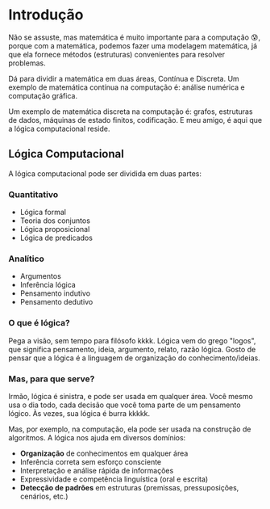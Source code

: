 # Introdução

Não se assuste, mas matemática é muito importante para a computação 😰, porque com a matemática, podemos fazer uma modelagem matemática, já que ela fornece métodos (estruturas) convenientes para resolver problemas.

Dá para dividir a matemática em duas áreas, Contínua e Discreta. Um exemplo de matemática contínua na computação é: análise numérica e computação gráfica.

Um exemplo de matemática discreta na computação é: grafos, estruturas de dados, máquinas de estado finitos, codificação. E meu amigo, é aqui que a lógica computacional reside.

## Lógica Computacional

A lógica computacional pode ser dividida em duas partes:

### Quantitativo

- Lógica formal
- Teoria dos conjuntos
- Lógica proposicional
- Lógica de predicados

### Analítico

- Argumentos
- Inferência lógica
- Pensamento indutivo
- Pensamento dedutivo

### O que é lógica?

Pega a visão, sem tempo para filósofo kkkk. Lógica vem do grego "logos", que significa pensamento, ideia, argumento, relato, razão lógica. Gosto de pensar que a lógica é a linguagem de organização do conhecimento/ideias.

### Mas, para que serve?

Irmão, lógica é sinistra, e pode ser usada em qualquer área. Você mesmo usa o dia todo, cada decisão que você toma parte de um pensamento lógico. Às vezes, sua lógica é burra kkkkk.

Mas, por exemplo, na computação, ela pode ser usada na construção de algoritmos. A lógica nos ajuda em diversos domínios:

- **Organização** de conhecimentos em qualquer área
- Inferência correta sem esforço consciente
- Interpretação e análise rápida de informações
- Expressividade e competência linguística (oral e escrita)
- **Detecção de padrões** em estruturas (premissas, pressuposições, cenários, etc.)
